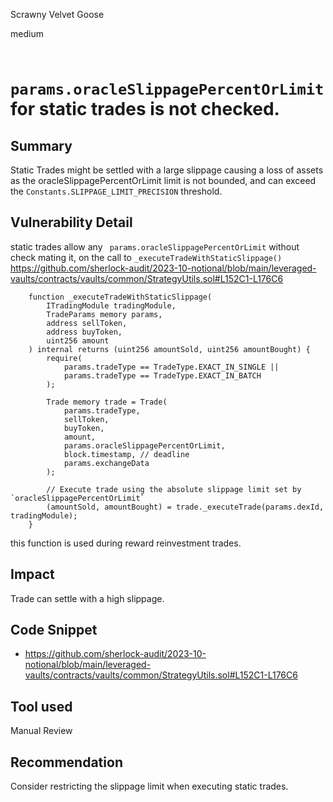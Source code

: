 Scrawny Velvet Goose

medium

# ` params.oracleSlippagePercentOrLimit` for static trades is not checked.

## Summary
Static Trades might be settled with a large slippage causing a loss of assets as the oracleSlippagePercentOrLimit limit is not bounded, and can exceed the `Constants.SLIPPAGE_LIMIT_PRECISION` threshold.
## Vulnerability Detail
static trades allow any ` params.oracleSlippagePercentOrLimit` without check mating it, on the call to `_executeTradeWithStaticSlippage()`
https://github.com/sherlock-audit/2023-10-notional/blob/main/leveraged-vaults/contracts/vaults/common/StrategyUtils.sol#L152C1-L176C6
```solidity
    function _executeTradeWithStaticSlippage(
        ITradingModule tradingModule,
        TradeParams memory params,
        address sellToken,
        address buyToken,
        uint256 amount
    ) internal returns (uint256 amountSold, uint256 amountBought) {
        require(
            params.tradeType == TradeType.EXACT_IN_SINGLE ||
            params.tradeType == TradeType.EXACT_IN_BATCH
        );

        Trade memory trade = Trade(
            params.tradeType,
            sellToken,
            buyToken,
            amount,
            params.oracleSlippagePercentOrLimit,
            block.timestamp, // deadline
            params.exchangeData
        );

        // Execute trade using the absolute slippage limit set by `oracleSlippagePercentOrLimit`
        (amountSold, amountBought) = trade._executeTrade(params.dexId, tradingModule);
    }
```
this function is used during reward reinvestment trades.
## Impact
Trade can settle with a high slippage.
## Code Snippet
- https://github.com/sherlock-audit/2023-10-notional/blob/main/leveraged-vaults/contracts/vaults/common/StrategyUtils.sol#L152C1-L176C6
## Tool used

Manual Review

## Recommendation
Consider restricting the slippage limit when executing static trades.